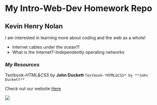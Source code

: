 # My Intro-Web-Dev Homework Repo
## Kevin Henry  Nolan
I am interested in learning more about coding and the web as a whole!
-  Internet cables under the ocean?!
- What is the Internet?-Independently operating networks

### *My Resources*
Textbook-*HTML&CSS* by **John Duckett**
```Textbook-*HTML&CSS* by **John Duckett**```

Check out our website [Here](https://media-ed-online.github.io/intro-web-dev/)

![](http://bit.ly/2DIVG46)  
